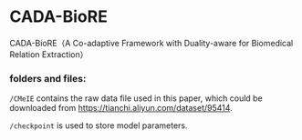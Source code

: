 # CADA-BioRE
CADA-BioRE（A Co-adaptive Framework with Duality-aware for Biomedical Relation Extraction）
### folders and files:
`/CMeIE` contains the raw data file used in this paper, which could be downloaded from https://tianchi.aliyun.com/dataset/95414.

`/checkpoint` is used to store model parameters.
